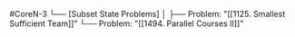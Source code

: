 #CoreN-3
└── [Subset State Problems]
    │
    ├── Problem: "[[1125. Smallest Sufficient Team]]"
    └── Problem: "[[1494. Parallel Courses II]]"